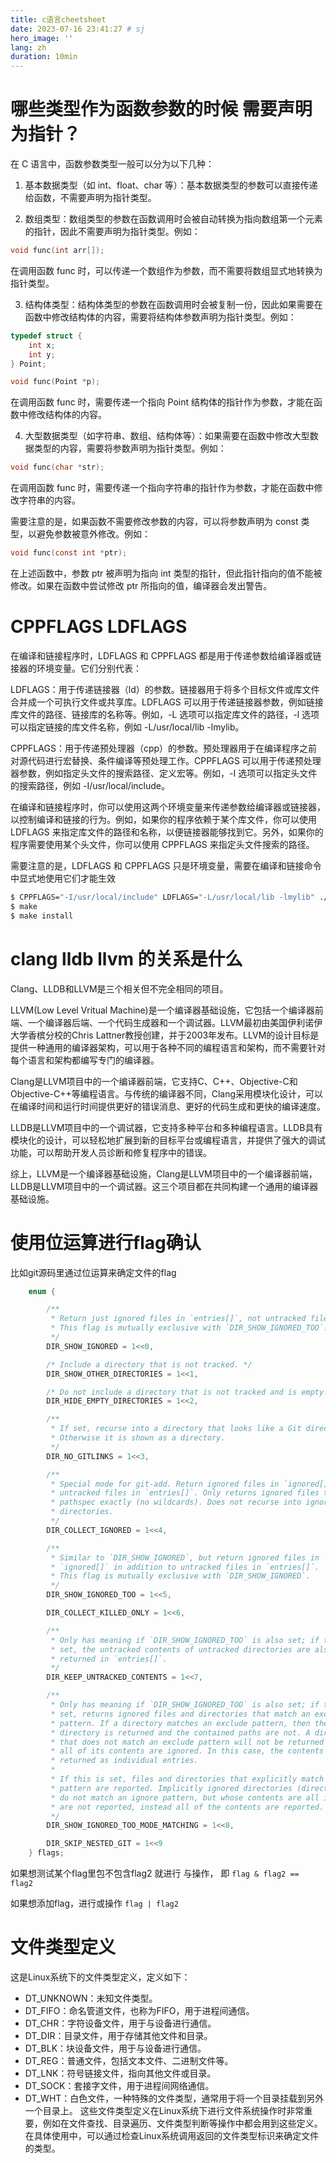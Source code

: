 ```yaml
---
title: c语言cheetsheet
date: 2023-07-16 23:41:27 # sj
hero_image: ''
lang: zh
duration: 10min
---
```


# 哪些类型作为函数参数的时候 需要声明为指针？

在 C 语言中，函数参数类型一般可以分为以下几种：

1. 基本数据类型（如 int、float、char 等）：基本数据类型的参数可以直接传递给函数，不需要声明为指针类型。

2. 数组类型：数组类型的参数在函数调用时会被自动转换为指向数组第一个元素的指针，因此不需要声明为指针类型。例如：
```c
void func(int arr[]);
```
在调用函数 func 时，可以传递一个数组作为参数，而不需要将数组显式地转换为指针类型。

3. 结构体类型：结构体类型的参数在函数调用时会被复制一份，因此如果需要在函数中修改结构体的内容，需要将结构体参数声明为指针类型。例如：
```c
typedef struct {
    int x;
    int y;
} Point;

void func(Point *p);
```
在调用函数 func 时，需要传递一个指向 Point 结构体的指针作为参数，才能在函数中修改结构体的内容。

4. 大型数据类型（如字符串、数组、结构体等）：如果需要在函数中修改大型数据类型的内容，需要将参数声明为指针类型。例如：
```c
void func(char *str);
```
在调用函数 func 时，需要传递一个指向字符串的指针作为参数，才能在函数中修改字符串的内容。

需要注意的是，如果函数不需要修改参数的内容，可以将参数声明为 const 类型，以避免参数被意外修改。例如：
```c
void func(const int *ptr);
```
在上述函数中，参数 ptr 被声明为指向 int 类型的指针，但此指针指向的值不能被修改。如果在函数中尝试修改 ptr 所指向的值，编译器会发出警告。


# CPPFLAGS LDFLAGS

在编译和链接程序时，LDFLAGS 和 CPPFLAGS 都是用于传递参数给编译器或链接器的环境变量。它们分别代表：

LDFLAGS：用于传递链接器（ld）的参数。链接器用于将多个目标文件或库文件合并成一个可执行文件或共享库。LDFLAGS 可以用于传递链接器参数，例如链接库文件的路径、链接库的名称等。例如，-L 选项可以指定库文件的路径，-l 选项可以指定链接的库文件名称，例如 -L/usr/local/lib -lmylib。

CPPFLAGS：用于传递预处理器（cpp）的参数。预处理器用于在编译程序之前对源代码进行宏替换、条件编译等预处理工作。CPPFLAGS 可以用于传递预处理器参数，例如指定头文件的搜索路径、定义宏等。例如，-I 选项可以指定头文件的搜索路径，例如 -I/usr/local/include。

在编译和链接程序时，你可以使用这两个环境变量来传递参数给编译器或链接器，以控制编译和链接的行为。例如，如果你的程序依赖于某个库文件，你可以使用 LDFLAGS 来指定库文件的路径和名称，以便链接器能够找到它。另外，如果你的程序需要使用某个头文件，你可以使用 CPPFLAGS 来指定头文件搜索的路径。

需要注意的是，LDFLAGS 和 CPPFLAGS 只是环境变量，需要在编译和链接命令中显式地使用它们才能生效

```bash
$ CPPFLAGS="-I/usr/local/include" LDFLAGS="-L/usr/local/lib -lmylib" ./configure
$ make
$ make install

```

# clang lldb llvm 的关系是什么
Clang、LLDB和LLVM是三个相关但不完全相同的项目。

LLVM(Low Level Vritual Machine)是一个编译器基础设施，它包括一个编译器前端、一个编译器后端、一个代码生成器和一个调试器。LLVM最初由美国伊利诺伊大学香槟分校的Chris Lattner教授创建，并于2003年发布。LLVM的设计目标是提供一种通用的编译器架构，可以用于各种不同的编程语言和架构，而不需要针对每个语言和架构都编写专门的编译器。

Clang是LLVM项目中的一个编译器前端，它支持C、C++、Objective-C和Objective-C++等编程语言。与传统的编译器不同，Clang采用模块化设计，可以在编译时间和运行时间提供更好的错误消息、更好的代码生成和更快的编译速度。

LLDB是LLVM项目中的一个调试器，它支持多种平台和多种编程语言。LLDB具有模块化的设计，可以轻松地扩展到新的目标平台或编程语言，并提供了强大的调试功能，可以帮助开发人员诊断和修复程序中的错误。

综上，LLVM是一个编译器基础设施，Clang是LLVM项目中的一个编译器前端，LLDB是LLVM项目中的一个调试器。这三个项目都在共同构建一个通用的编译器基础设施。

# 使用位运算进行flag确认
比如git源码里通过位运算来确定文件的flag
```c
	enum {

		/**
		 * Return just ignored files in `entries[]`, not untracked files.
		 * This flag is mutually exclusive with `DIR_SHOW_IGNORED_TOO`.
		 */
		DIR_SHOW_IGNORED = 1<<0,

		/* Include a directory that is not tracked. */
		DIR_SHOW_OTHER_DIRECTORIES = 1<<1,

		/* Do not include a directory that is not tracked and is empty. */
		DIR_HIDE_EMPTY_DIRECTORIES = 1<<2,

		/**
		 * If set, recurse into a directory that looks like a Git directory.
		 * Otherwise it is shown as a directory.
		 */
		DIR_NO_GITLINKS = 1<<3,

		/**
		 * Special mode for git-add. Return ignored files in `ignored[]` and
		 * untracked files in `entries[]`. Only returns ignored files that match
		 * pathspec exactly (no wildcards). Does not recurse into ignored
		 * directories.
		 */
		DIR_COLLECT_IGNORED = 1<<4,

		/**
		 * Similar to `DIR_SHOW_IGNORED`, but return ignored files in
		 * `ignored[]` in addition to untracked files in `entries[]`.
		 * This flag is mutually exclusive with `DIR_SHOW_IGNORED`.
		 */
		DIR_SHOW_IGNORED_TOO = 1<<5,

		DIR_COLLECT_KILLED_ONLY = 1<<6,

		/**
		 * Only has meaning if `DIR_SHOW_IGNORED_TOO` is also set; if this is
		 * set, the untracked contents of untracked directories are also
		 * returned in `entries[]`.
		 */
		DIR_KEEP_UNTRACKED_CONTENTS = 1<<7,

		/**
		 * Only has meaning if `DIR_SHOW_IGNORED_TOO` is also set; if this is
		 * set, returns ignored files and directories that match an exclude
		 * pattern. If a directory matches an exclude pattern, then the
		 * directory is returned and the contained paths are not. A directory
		 * that does not match an exclude pattern will not be returned even if
		 * all of its contents are ignored. In this case, the contents are
		 * returned as individual entries.
		 *
		 * If this is set, files and directories that explicitly match an ignore
		 * pattern are reported. Implicitly ignored directories (directories that
		 * do not match an ignore pattern, but whose contents are all ignored)
		 * are not reported, instead all of the contents are reported.
		 */
		DIR_SHOW_IGNORED_TOO_MODE_MATCHING = 1<<8,

		DIR_SKIP_NESTED_GIT = 1<<9
	} flags;
```

如果想测试某个flag里包不包含flag2 就进行 与操作， 即
`flag & flag2 == flag2`

如果想添加flag，进行或操作
`flag | flag2`

# 文件类型定义

这是Linux系统下的文件类型定义，定义如下：

- DT_UNKNOWN：未知文件类型。
- DT_FIFO：命名管道文件，也称为FIFO，用于进程间通信。
- DT_CHR：字符设备文件，用于与设备进行通信。
- DT_DIR：目录文件，用于存储其他文件和目录。
- DT_BLK：块设备文件，用于与设备进行通信。
- DT_REG：普通文件，包括文本文件、二进制文件等。
- DT_LNK：符号链接文件，指向其他文件或目录。
- DT_SOCK：套接字文件，用于进程间网络通信。
- DT_WHT：白色文件，一种特殊的文件类型，通常用于将一个目录挂载到另外一个目录上。
这些文件类型定义在Linux系统下进行文件系统操作时非常重要，例如在文件查找、目录遍历、文件类型判断等操作中都会用到这些定义。在具体使用中，可以通过检查Linux系统调用返回的文件类型标识来确定文件的类型。

